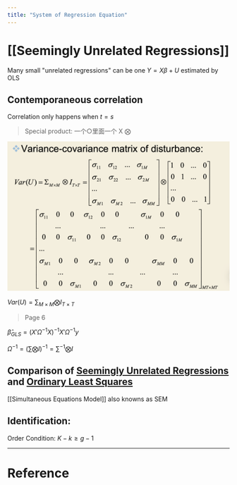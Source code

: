 ```yaml
---
title: "System of Regression Equation"
---
```


# [[Seemingly Unrelated Regressions]]

Many small "unrelated regressions" can be one $Y=X\beta +U$ estimated by OLS

## Contemporaneous correlation

Correlation only happens when $t=s$

> Special product: 一个○里面一个 X $\bigotimes$ 

![](截屏2023-07-26%2009.15.02.png)

$Var(U)=\sum _{M \times M}\bigotimes I_{T \times T}$ 

> Page 6

$\hat \beta _{GLS}=(X'\Omega^{-1}X)^{-1}X'\Omega^{-1}y$ 


$\Omega^{-1}=(\sum \bigotimes I)^{-1}=\sum^{-1}\bigotimes I$

## Comparison of [Seemingly Unrelated Regressions](Seemingly%20Unrelated%20Regressions) and [Ordinary Least Squares](Ordinary%20Least%20Squares.md)

[[Simultaneous Equations Model]] also knowns as SEM

## Identification:

Order Condition: $K-k\geq g-1$ 


---



# Reference 

